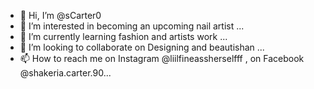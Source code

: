 - 👋 Hi, I’m @sCarter0 
- 👀 I’m interested in becoming an upcoming nail artist ...
- 🌱 I’m currently learning fashion and artists work ...
- 💞️ I’m looking to collaborate on Designing and beautishan  ...
- 📫 How to reach me on Instagram @liilfineassherselfff , on Facebook @shakeria.carter.90...

<!---
sCarter0/sCarter0 is a ✨ special ✨ repository because its `Nails thats falling and you need to come let your nails feel my brush breeze .
